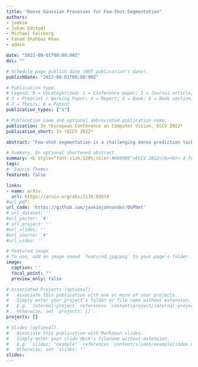 ```yaml
---
title: "Dense Gaussian Processes for Few-Shot Segmentation"
authors:
- joakim
- Johan Edstedt
- Michael Felsberg
- Fahad Shahbaz Khan
- admin

date: "2022-08-01T08:00:00Z"
doi: ""

# Schedule page publish date (NOT publication's date).
publishDate: "2022-08-01T08:00:00Z"

# Publication type.
# Legend: 0 = Uncategorized; 1 = Conference paper; 2 = Journal article;
# 3 = Preprint / Working Paper; 4 = Report; 5 = Book; 6 = Book section;
# 7 = Thesis; 8 = Patent
publication_types: ["1"]

# Publication name and optional abbreviated publication name.
publication: In *European Conference on Computer Vision, ECCV 2022*
publication_short: In *ECCV 2022*

abstract: "Few-shot segmentation is a challenging dense prediction task, which entails segmenting a novel query image given only a small annotated support set. The key problem is thus to design a method that aggregates detailed information from the support set, while being robust to large variations in appearance and context. To this end, we propose a few-shot segmentation method based on dense Gaussian process (GP) regression. Given the support set, our dense GP learns the mapping from local deep image features to mask values, capable of capturing complex appearance distributions. Furthermore, it provides a principled means of capturing uncertainty, which serves as another powerful cue for the final segmentation, obtained by a CNN decoder. Instead of a one-dimensional mask output, we further exploit the end-to-end learning capabilities of our approach to learn a high-dimensional output space for the GP. Our approach sets a new state-of-the-art for both 1-shot and 5-shot FSS on the PASCAL-5i and COCO-20i benchmarks, achieving an absolute gain of +14.9 mIoU in the COCO-20i 5-shot setting. Furthermore, the segmentation quality of our approach scales gracefully when increasing the support set size, while achieving robust cross-dataset transfer."

# Summary. An optional shortened abstract.
summary: <b style="font-size:120%;color:#008080">ECCV 2022</b><br> A few-shot learner based on Gaussian Processes for few-shot semantic segmentation.
tags:
#- Source Themes
featured: false

links:
- name: arXiv
  url: https://arxiv.org/abs/2110.03674
#url_pdf: 
url_code: 'https://github.com/joakimjohnander/DGPNet'
# url_dataset: ''
#url_poster: '#'
# url_project: ''
#url_slides: ''
#url_source: '#'
#url_video: ''

# Featured image
# To use, add an image named `featured.jpg/png` to your page's folder. 
image:
  caption: ''
  focal_point: ""
  preview_only: false

# Associated Projects (optional).
#   Associate this publication with one or more of your projects.
#   Simply enter your project's folder or file name without extension.
#   E.g. `internal-project` references `content/project/internal-project/index.md`.
#   Otherwise, set `projects: []`.
projects: []

# Slides (optional).
#   Associate this publication with Markdown slides.
#   Simply enter your slide deck's filename without extension.
#   E.g. `slides: "example"` references `content/slides/example/index.md`.
#   Otherwise, set `slides: ""`.
slides:
---
```




